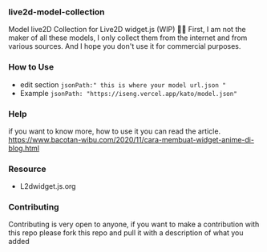 ### live2d-model-collection
Model live2D Collection for Live2D widget.js (WIP)  💃👚
First, I am not the maker of all these models, I only collect them from the internet and from various sources. And I hope you don't use it for commercial purposes.
### How to Use
- edit section `jsonPath:" this is where your model url.json "`
- Example `jsonPath: "https://iseng.vercel.app/kato/model.json"`
### Help 
if you want to know more, how to use it you can read the article.
https://www.bacotan-wibu.com/2020/11/cara-membuat-widget-anime-di-blog.html
### Resource
- L2dwidget.js.org
### Contributing
Contributing is very open to anyone, if you want to make a contribution with this repo please fork this repo and pull it with a description of what you added






